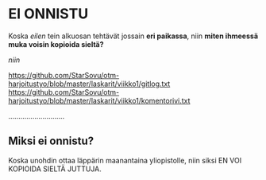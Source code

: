 # EI ONNISTU

Koska *eilen* tein alkuosan tehtävät jossain **eri paikassa**, niin **miten ihmeessä muka voisin kopioida sieltä?**


_niin_

https://github.com/StarSovu/otm-harjoitustyo/blob/master/laskarit/viikko1/gitlog.txt
https://github.com/StarSovu/otm-harjoitustyo/blob/master/laskarit/viikko1/komentorivi.txt

............................


## Miksi ei onnistu?

Koska unohdin ottaa läppärin maanantaina yliopistolle, niin siksi EN VOI KOPIOIDA SIELTÄ JUTTUJA.
